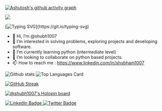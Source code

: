[![Ashutosh's github activity graph](https://activity-graph.herokuapp.com/graph?username=shubh1007&theme=github-dark)](https://github.com/ashutosh00710&theme=github-dark/github-readme-activity-graph)




![](https://komarev.com/ghpvc/?username=shubh1007&style=for-the-badge)


[![Typing SVG](https://readme-typing-svg.demolab.com/?lines=I+am+a+Python+Enthusiast;I+am+a+Problem+Solver;)](https://git.io/typing-svg)

- 👋 Hi, I’m @shubh1007
- 👀 I’m interested in solving problems, exploring projects and developing software.
- 🌱 I’m currently learning python (intermediate level)
- 💞️ I’m looking to collaborate on python based projects.
- 📫 How to reach me : https://www.linkedin.com/in/shubham1007

![Github stats](https://github-readme-stats.vercel.app/api?username=shubh1007&theme=highcontrast&show_icons=true&count_private=true) ![Top Languages Card](https://github-readme-stats.vercel.app/api/top-langs/?username=shubh1007) 

[![GitHub Streak](https://streak-stats.demolab.com/?user=shubh1007&theme=highcontrast)](https://git.io/streak-stats)

[![@shubh1007's Holopin board](https://holopin.me/shubh1007)](https://holopin.io/@shubh1007)

<div id="badges">
  <a href="https://www.linkedin.com/in/shubham1007">
    <img src="https://img.shields.io/badge/LinkedIn-blue?style=for-the-badge&logo=linkedin&logoColor=white" alt="LinkedIn Badge"/>
  </a>
  <a href="https://www.twitter.com/shubey1007">
    <img src="https://img.shields.io/badge/Twitter-blue?style=for-the-badge&logo=twitter&logoColor=white" alt="Twitter Badge"/>
  </a>
</div>





<!---
shubh1007/shubh1007 is a ✨ special ✨ repository because its `README.md` (this file) appears on your GitHub profile.
You can click the Preview link to take a look at your changes.
--->
